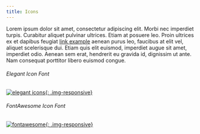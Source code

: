 ```yaml
---
title: Icons
---
```


Lorem ipsum dolor sit amet, consectetur adipiscing elit. Morbi nec imperdiet turpis.
Curabitur aliquet pulvinar ultrices. Etiam at posuere leo.
Proin ultrices ex et dapibus feugiat [link example](#) aenean purus leo, faucibus at elit vel, aliquet scelerisque dui.
Etiam quis elit euismod, imperdiet augue sit amet, imperdiet odio.
Aenean sem erat, hendrerit eu gravida id, dignissim ut ante. Nam consequat porttitor libero euismod congue.


###### Elegant Icon Font

[![elegant icons](assets/images/demo/elegant-icon-font.jpg){: .img-responsive}](https://www.elegantthemes.com/blog/resources/elegant-icon-font)


###### FontAwesome Icon Font

[![fontawesome](assets/images/demo/fontawesome-icons.png){: .img-responsive}](https://fortawesome.github.io/Font-Awesome/)
